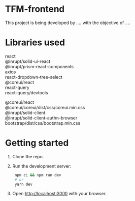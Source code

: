# TFM-frontend

This project is being developed by .... with the objective of ....

# Libraries used
react <br>
@inrupt/solid-ui-react <br>
@inrupt/prism-react-components <br>
axios <br>
react-dropdown-tree-select <br>
@coreui/react <br>
react-query <br>
react-query/devtools

@coreui/react <br>
@coreui/coreui/dist/css/coreui.min.css <br>
@inrupt/solid-client <br>
@inrupt/solid-client-authn-browser <br>
bootstrap/dist/css/bootstrap.min.css

# Getting started


1. Clone the repo.
2. Run the development server:

   ```bash
    npm ci && npm run dev
    # or
    yarn dev
   ```

3. Open [http://localhost:3000](http://localhost:3000) with your browser.
